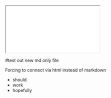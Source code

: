 <iframe src="/web/snippets/navbar.html" onload="this.before((this.contentDocument.body || this.contentDocument).children[0]);this.remove()"></iframe>

#test out new md only file

Forcing to connect via html instead of markdown

* should
* work
* hopefully
